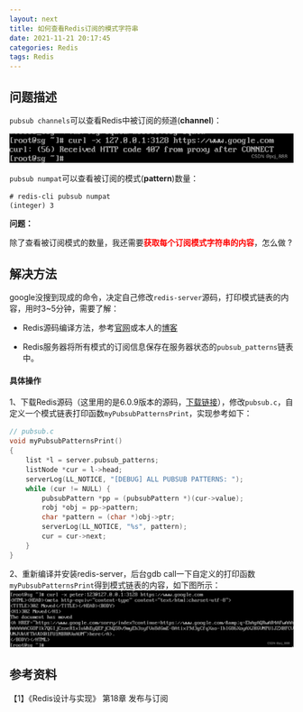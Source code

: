```yaml
---
layout: next
title: 如何查看Redis订阅的模式字符串
date: 2021-11-21 20:17:45
categories: Redis
tags: Redis
---
```


## 问题描述

`pubsub channels`可以查看Redis中被订阅的频道(**channel**)：

<!-- more -->
![](image1.png)


`pubsub numpat`可以查看被订阅的模式(**pattern**)数量：

```
# redis-cli pubsub numpat
(integer) 3
```

**问题：**

除了查看被订阅模式的数量，我还需要<font color = 'red'>**获取每个订阅模式字符串的内容**</font>，怎么做 ?



## 解决方法

google没搜到现成的命令，决定自己修改`redis-server`源码，打印模式链表的内容，用时3~5分钟，需要了解：

* Redis源码编译方法，参考[官网](https://github.com/redis/redis)或本人的[博客](https://blog.csdn.net/pcj_888/article/details/106483567)

* Redis服务器将所有模式的订阅信息保存在服务器状态的`pubsub_patterns`链表中。

#### 具体操作

1、下载Redis源码（这里用的是6.0.9版本的源码，[下载链接](https://github.com/redis/redis/releases/tag/6.0.9)），修改`pubsub.c`，自定义一个模式链表打印函数`myPubsubPatternsPrint`，实现参考如下：

```C
// pubsub.c
void myPubsubPatternsPrint()
{
    list *l = server.pubsub_patterns;
    listNode *cur = l->head;
    serverLog(LL_NOTICE, "[DEBUG] ALL PUBSUB PATTERNS: ");
    while (cur != NULL) {
        pubsubPattern *pp = (pubsubPattern *)(cur->value);
        robj *obj = pp->pattern;
        char *pattern = (char *)obj->ptr;
        serverLog(LL_NOTICE, "%s", pattern);
        cur = cur->next;
    }
}
```

2、重新编译并安装redis-server，后台gdb call一下自定义的打印函数`myPubsubPatternsPrint`得到模式链表的内容，如下图所示：
![](image2.png)

## 参考资料
【1】《Redis设计与实现》 第18章 发布与订阅
